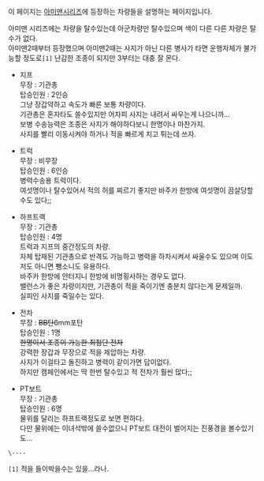 이 페이지는 [아미맨시리즈](%EC%95%84%EB%AF%B8%EB%A7%A8%20%EC%8B%9C%EB%A6%AC%EC%A6%88.md)에 등장하는
차량들을 설명하는 페이지입니다.

아미맨 시리즈에는 차량을 탈수있는데 아군차량만 탈수있으며 색이 다른 다른 차량은 탈수가 없다.  
아미맨2때부터 등장했으며 아미맨2때는 사지가 아닌 다른 병사가 타면 운행자체가 불가능할 정도로`[1]` 난감한 조종이 되지만 3부터는 대충
잘 몬다.

  * 지프  
무장 : 기관총  
탑승인원 : 2인승  
그냥 장갑약하고 속도가 빠른 보통 차량이다.  
기관총은 혼자타도 쓸수있지만 어차피 사지는 내려서 싸우는게 나으니까...  
보병 수송능력은 조종은 사지가 해야하다보니 한명이나 마찬가지.  
사지를 빨리 이동시켜야 하거나 적을 빠르게 치고 튀는데 쓰자.  

  * 트럭  
무장 : 비무장  
탑승인원 : 6인승  
병력수송용 트럭이다.  
여섯명이나 탈수있어서 적의 허를 찌르기 좋지만 바주카 한방에 여섯명이 끔살당할수도 있다;;  

  * 하프트랙  
무장 : 기관총  
탑승인원 : 4명  
트럭과 지프의 중간정도의 차량.  
자체 탑재된 기관총으로 반격도 가능하고 병력을 하차시켜서 싸울수도 있으며 이도저도 아니면 뺑소니도 유용하다.  
바주카 한방에 안터지니 한방에 비명횡사하는 경우도 없다.  
밸런스가 좋은 차량이지만, 기관총이 적을 죽이기엔 충분치 않다는게 문제일까.  
실피인 사지를 죽일수는 있다.  

  * 전차  
무장 : <del>BB탄</del>6mm포탄  
탑승인원 : 1명  
<del>한명이서 조종이 가능한 최첨단 전차</del>  
강력한 장갑과 무장으로 적을 제압하는 차량.  
사지가 이걸타고 돌진하고 병력이 같이가면 답이없다.  
하지만 캠페인에서는 딱 한번 탈수있고 적 전차가 훨씬 많다;;  

  * PT보트  
무장 : 기관총  
탑승인원 : 6명  
물위를 달리는 하프트랙정도로 보면 편하다.  
다만 물위에는 이녀석밖에 쓸수없으니 PT보트 대전이 벌어지는 진풍경을 볼수있기도...

`\----`

`[1]` 적을 들이박을수는 있을...라나.

